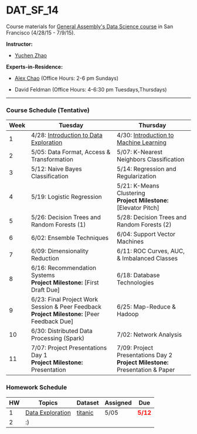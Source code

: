# DAT_SF_14

Course materials for [General Assembly's Data Science course](https://generalassemb.ly/education/data-science/san-francisco) in San Francisco (4/28/15 - 7/9/15).

**Instructor:** 

* [Yuchen Zhao](https://www.linkedin.com/in/zhaoyuchen)


**Experts-in-Residence:** 

* [Alex Chao](https://www.linkedin.com/pub/alex-chao/42/600/8b4) (Office Hours: 2-6 pm Sundays)

* David Feldman (Office Hours: 4-6:30 pm Tuesdays,Thursdays)


---


### Course Schedule (Tentative)

Week | Tuesday | Thursday
--- | --- | ---
 1 | 4/28: [Introduction to Data Exploration](https://github.com/ga-students/DAT_SF_14/blob/master/slides/lec01.pdf) | 4/30: [Introduction to Machine Learning](https://github.com/ga-students/DAT_SF_14/blob/master/slides/lec02.pdf) 
 2 | 5/05: Data Format, Access & Transformation | 5/07: K-Nearest Neighbors Classification
 3 | 5/12: Naive Bayes Classification  | 5/14: Regression and Regularization
 4 | 5/19: Logistic Regression  | 5/21: K-Means Clustering <br>**Project Milestone:** [Elevator Pitch]
 5 | 5/26: Decision Trees and Random Forests (1)  | 5/28: Decision Trees and Random Forests (2)
 6 | 6/02: Ensemble Techniques  | 6/04: Support Vector Machines
 7 | 6/09: Dimensionality Reduction  | 6/11: ROC Curves, AUC, & Imbalanced Classes
 8 | 6/16: Recommendation Systems <br>**Project Milestone:** [First Draft Due]  | 6/18: Database Technologies
 9 | 6/23: Final Project Work Session & Peer Feedback <br>**Project Milestone:** [Peer Feedback Due]  | 6/25: Map-Reduce & Hadoop
10 | 6/30: Distributed Data Processing (Spark)  | 7/02: Network Analysis
11 | 7/07: Project Presentations Day 1 <br>**Project Milestone:** Presentation   | 7/09: Project Presentations Day 2 <br>**Project Milestone:** Presentation & Paper


### Homework Schedule

HW | Topics | Dataset | Assigned | Due
--- | --- | --- | --- | ---
1 | [Data Exploration](https://github.com/ga-students/DAT_SF_14/tree/master/homework/hw1) | [titanic](https://github.com/ga-students/DAT_SF_14/blob/master/homework/hw1/titanic.csv) | 5/05 | <font color='red'>**5/12**</font>
2 | :)